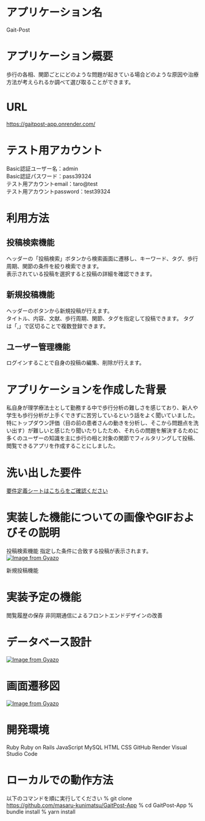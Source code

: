 # アプリケーション名

  Gait-Post

# アプリケーション概要

  歩行の各相、関節ごとにどのような問題が起きている場合どのような原因や治療方法が考えられるか調べて選び取ることができます。

# URL

  https://gaitpost-app.onrender.com/

# テスト用アカウント

  Basic認証ユーザー名：admin  
  Basic認証パスワード：pass39324  
  テスト用アカウントemail：taro@test  
  テスト用アカウントpassword：test39324  

# 利用方法

  ## 投稿検索機能

  ヘッダーの「投稿検索」ボタンから検索画面に遷移し、キーワード、タグ、歩行周期、関節の条件を絞り検索できます。  
  表示されている投稿を選択すると投稿の詳細を確認できます。  

  ## 新規投稿機能

  ヘッダーのボタンから新規投稿が行えます。  
  タイトル、内容、文献、歩行周期、関節、タグを指定して投稿できます。
  タグは「,」で区切ることで複数登録できます。

  ## ユーザー管理機能

  ログインすることで自身の投稿の編集、削除が行えます。

# アプリケーションを作成した背景

  私自身が理学療法士として勤務する中で歩行分析の難しさを感じており、新人や学生も歩行分析が上手くできずに苦労しているという話をよく聞いていました。特にトップダウン評価（目の前の患者さんの動きを分析し、そこから問題点を洗い出す）が難しいと感じたり聞いたりしたため、それらの問題を解決するために多くのユーザーの知識を主に歩行の相と対象の関節でフィルタリングして投稿、閲覧できるアプリを作成することにしました。

# 洗い出した要件

  [要件定義シートはこちらをご確認ください](https://docs.google.com/spreadsheets/d/1WydnLdXvzCwiEBvQNbAMNgGmGzCfmFZsYcYGu4hUM3I/edit#gid=982722306)

# 実装した機能についての画像やGIFおよびその説明

  投稿検索機能
  指定した条件に合致する投稿が表示されます。
  [![Image from Gyazo](https://i.gyazo.com/07ff4c846aeeab1a43fb26c5ba985d70.gif)](https://gyazo.com/07ff4c846aeeab1a43fb26c5ba985d70)

  新規投稿機能

  

# 実装予定の機能

  閲覧履歴の保存
  非同期通信によるフロントエンドデザインの改善  

# データベース設計

  [![Image from Gyazo](https://i.gyazo.com/8ec85e251cea46f96a2cfd0437340ca0.png)](https://gyazo.com/8ec85e251cea46f96a2cfd0437340ca0)

# 画面遷移図

  [![Image from Gyazo](https://i.gyazo.com/b8c24d733f45836fa269e44dde6ae112.png)](https://gyazo.com/b8c24d733f45836fa269e44dde6ae112)

# 開発環境

  Ruby
  Ruby on Rails
  JavaScript
  MySQL
  HTML
  CSS
  GitHub 
  Render
  Visual Studio Code 

# ローカルでの動作方法

  以下のコマンドを順に実行してください
  % git clone https://github.com/masaru-kunimatsu/GaitPost-App
  % cd GaitPost-App
  % bundle install
  % yarn install